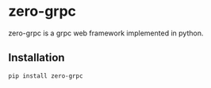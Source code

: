 # zero-grpc
zero-grpc is a grpc web framework implemented in python.

## Installation

```shell
pip install zero-grpc
```
